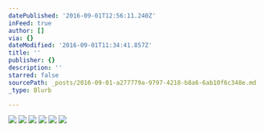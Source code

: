 ```yaml
---
datePublished: '2016-09-01T12:56:11.240Z'
inFeed: true
author: []
via: {}
dateModified: '2016-09-01T11:34:41.857Z'
title: ''
publisher: {}
description: ''
starred: false
sourcePath: _posts/2016-09-01-a277779a-9797-4218-b8a6-6ab10f6c348e.md
_type: Blurb

---
```

![](https://the-grid-user-content.s3-us-west-2.amazonaws.com/03807676-4e8f-4520-972b-526ac8edbc06.jpg)
![](https://the-grid-user-content.s3-us-west-2.amazonaws.com/5bb0a500-f82b-462d-b488-34d9a174f738.jpg)
![](https://the-grid-user-content.s3-us-west-2.amazonaws.com/3193c1f4-6df5-4997-84b5-426d6e366633.jpg)
![](https://the-grid-user-content.s3-us-west-2.amazonaws.com/d794d9f6-dff0-40d4-bcbd-607fb2c1e82b.jpg)
![](https://the-grid-user-content.s3-us-west-2.amazonaws.com/b879cb91-8e73-451e-9379-399f496f4b4d.jpg)
![](https://the-grid-user-content.s3-us-west-2.amazonaws.com/7db2fbd3-989b-420c-8f41-b8801df1f19c.jpg)